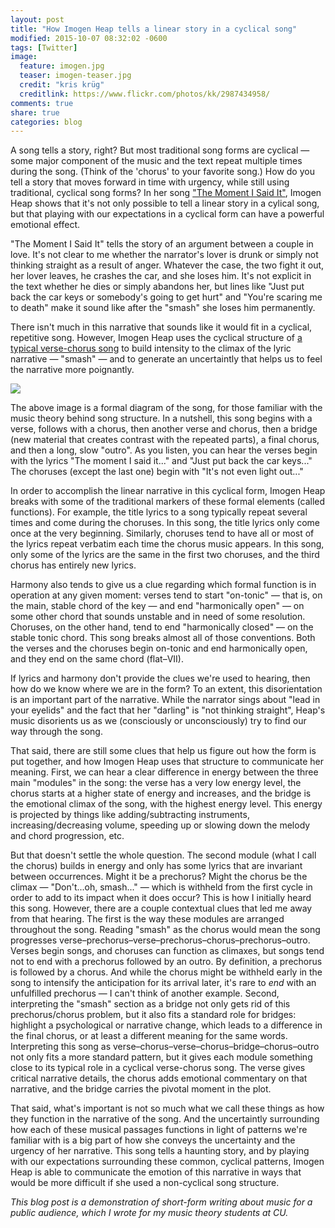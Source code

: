 ```yaml
---
layout: post
title: "How Imogen Heap tells a linear story in a cyclical song"
modified: 2015-10-07 08:32:02 -0600
tags: [Twitter]
image:
  feature: imogen.jpg
  teaser: imogen-teaser.jpg
  credit: "kris krüg"
  creditlink: https://www.flickr.com/photos/kk/2987434958/
comments: true
share: true
categories: blog
---
```


A song tells a story, right? But most traditional song forms are cyclical — some major component of the music and the text repeat multiple times during the song. (Think of the 'chorus' to your favorite song.) How do you tell a story that moves forward in time with urgency, while still using traditional, cyclical song forms? In her song ["The Moment I Said It"](https://open.spotify.com/track/6ytW6iyGw0BerTe4vo03ee), Imogen Heap shows that it's not only possible to tell a linear story in a cylical song, but that playing with our expectations in a cyclical form can have a powerful emotional effect.

"The Moment I Said It" tells the story of an argument between a couple in love. It's not clear to me whether the narrator's lover is drunk or simply not thinking straight as a result of anger. Whatever the case, the two fight it out, her lover leaves, he crashes the car, and she loses him. It's not explicit in the text whether he dies or simply abandons her, but lines like "Just put back the car keys or somebody's going to get hurt" and "You're scaring me to death" make it sound like after the "smash" she loses him permanently.

There isn't much in this narrative that sounds like it would fit in a cyclical, repetitive song. However, Imogen Heap uses the cyclical structure of [a typical verse-chorus song](http://openmusictheory.com/popRockForm.html) to build intensity to the climax of the lyric narrative — "smash" — and to generate an uncertaintly that helps us to feel the narrative more poignantly. 

[![](/images/theMomentISaidIt.png)](/images/theMomentISaidIt.png)

The above image is a formal diagram of the song, for those familiar with the music theory behind song structure. In a nutshell, this song begins with a verse, follows with a chorus, then another verse and chorus, then a bridge (new material that creates contrast with the repeated parts), a final chorus, and then a long, slow "outro". As you listen, you can hear the verses begin with the lyrics "The moment I said it..." and "Just put back the car keys..." The choruses (except the last one) begin with "It's not even light out..."

In order to accomplish the linear narrative in this cyclical form, Imogen Heap breaks with some of the traditional markers of these formal elements (called functions). For example, the title lyrics to a song typically repeat several times and come during the choruses. In this song, the title lyrics only come once at the very beginning. Similarly, choruses tend to have all or most of the lyrics repeat verbatim each time the chorus music appears. In this song, only some of the lyrics are the same in the first two choruses, and the third chorus has entirely new lyrics. 

Harmony also tends to give us a clue regarding which formal function is in operation at any given moment: verses tend to start "on-tonic" — that is, on the main, stable chord of the key — and end "harmonically open" — on some other chord that sounds unstable and in need of some resolution. Choruses, on the other hand, tend to end "harmonically closed" — on the stable tonic chord. This song breaks almost all of those conventions. Both the verses and the choruses begin on-tonic and end harmonically open, and they end on the same chord (flat–VII). 

If lyrics and harmony don't provide the clues we're used to hearing, then how do we know where we are in the form? To an extent, this disorientation is an important part of the narrative. While the narrator sings about "lead in your eyelids" and the fact that her "darling" is "not thinking straight", Heap's music disorients us as we (consciously or unconsciously) try to find our way through the song.

That said, there are still some clues that help us figure out how the form is put together, and how Imogen Heap uses that structure to communicate her meaning. First, we can hear a clear difference in energy between the three main "modules" in the song: the verse has a very low energy level, the chorus starts at a higher state of energy and increases, and the bridge is the emotional climax of the song, with the highest energy level. This energy is projected by things like adding/subtracting instruments, increasing/decreasing volume, speeding up or slowing down the melody and chord progression, etc.

But that doesn't settle the whole question. The second module (what I call the chorus) builds in energy and only has some lyrics that are invariant between occurrences. Might it be a prechorus? Might the chorus be the climax — "Don't...oh, smash..." — which is withheld from the first cycle in order to add to its impact when it does occur? This is how I initially heard this song. However, there are a couple contextual clues that led me away from that hearing. The first is the way these modules are arranged throughout the song. Reading "smash" as the chorus would mean the song progresses verse–prechorus–verse–prechorus–chorus–prechorus–outro. Verses begin songs, and choruses can function as climaxes, but songs tend not to end with a prechorus followed by an outro. By definition, a prechorus is followed by a chorus. And while the chorus might be withheld early in the song to intensify the anticipation for its arrival later, it's rare to *end* with an unfulfilled prechorus — I can't think of another example. Second, interpreting the "smash" section as a bridge not only gets rid of this prechorus/chorus problem, but it also fits a standard role for bridges: highlight a psychological or narrative change, which leads to a difference in the final chorus, or at least a different meaning for the same words. Interpreting this song as verse–chorus–verse–chorus–bridge–chorus–outro not only fits a more standard pattern, but it gives each module something close to its typical role in a cyclical verse-chorus song. The verse gives critical narrative details, the chorus adds emotional commentary on that narrative, and the bridge carries the pivotal moment in the plot.

That said, what's important is not so much what we call these things as how they function in the narrative of the song. And the uncertaintly surrounding how each of these musical passages functions in light of patterns we're familiar with is a big part of how she conveys the uncertainty and the urgency of her narrative. This song tells a haunting story, and by playing with our expectations surrounding these common, cyclical patterns, Imogen Heap is able to communicate the emotion of this narrative in ways that would be more difficult if she used a non-cyclical song structure.


*This blog post is a demonstration of short-form writing about music for a public audience, which I wrote for my music theory students at CU.*